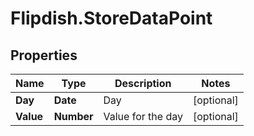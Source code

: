 # Flipdish.StoreDataPoint

## Properties
Name | Type | Description | Notes
------------ | ------------- | ------------- | -------------
**Day** | **Date** | Day | [optional] 
**Value** | **Number** | Value for the day | [optional] 


